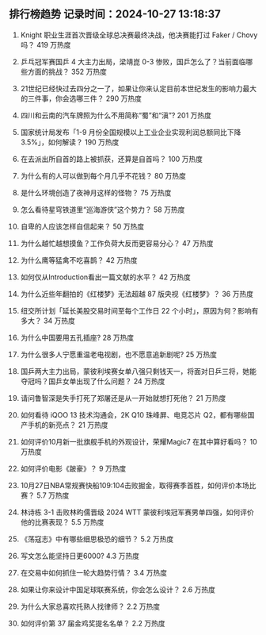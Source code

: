 
## 排行榜趋势 记录时间：2024-10-27 13:18:37
  
  1. Knight 职业生涯首次晋级全球总决赛最终决战，他决赛能打过 Faker / Chovy 吗？ 419 万热度
    
  2. 乒乓冠军赛国乒 4 大主力出局，梁靖崑 0-3 惨败，国乒怎么了？当前面临哪些方面的挑战？ 352 万热度
    
  3. 21世纪已经快过去四分之一了，如果让你来认定目前本世纪发生的影响力最大的三件事，你会选哪三件？ 290 万热度
    
  4. 四川和云南的汽车牌照为什么不用简称“蜀”和“滇”? 201 万热度
    
  5. 国家统计局发布「1-9 月份全国规模以上工业企业实现利润总额同比下降 3.5%」，如何解读？ 190 万热度
    
  6. 在去派出所自首的路上被抓获，还算是自首吗？ 100 万热度
    
  7. 为什么有的人可以做到每个月几乎不花钱？ 80 万热度
    
  8. 是什么环境创造了夜神月这样的怪物？ 75 万热度
    
  9. 怎么看待星穹铁道里“巡海游侠”这个势力？ 58 万热度
    
  10. 自卑的人应该怎样自信起来？ 50 万热度
    
  11. 为什么越忙越想摸鱼？工作负荷大反而更容易分心？ 47 万热度
    
  12. 为什么鹰等猛禽不吃喜鹊？ 42 万热度
    
  13. 如何仅从Introduction看出一篇文献的水平？ 42 万热度
    
  14. 为什么近些年翻拍的《红楼梦》无法超越 87 版央视《红楼梦》？ 36 万热度
    
  15. 纽交所计划「延长美股交易时间至每个工作日 22 个小时」，原因为何？影响有多大？ 34 万热度
    
  16. 为什么中国要用五孔插座? 28 万热度
    
  17. 为什么很多人宁愿重温老电视剧，也不愿意追新剧呢? 25 万热度
    
  18. 国乒两大主力出局，蒙彼利埃赛女单八强只剩钱天一，将面对日乒三将，她能夺冠吗？国乒女单出现了什么问题？ 24 万热度
    
  19. 请问鲁智深是失手打死了郑屠还是从一开始就想打死他？ 21 万热度
    
  20. 如何看待 iQOO 13 技术沟通会，2K Q10 珠峰屏、电竞芯片 Q2，都有哪些国产手机的新亮点？ 21 万热度
    
  21. 如何评价10月新一批旗舰手机的外观设计，荣耀Magic7 在其中算好看吗？ 10 万热度
    
  22. 如何评价电影《跛豪》？ 9 万热度
    
  23. 10月27日NBA常规赛快船109:104击败掘金，取得赛季首胜，如何评价本场比赛？ 5.7 万热度
    
  24. 林诗栋 3-1 击败林昀儒晋级 2024 WTT 蒙彼利埃冠军赛男单四强，如何评价他的比赛表现？ 5.5 万热度
    
  25. 《荡寇志》中有哪些细思极恐的细节？ 5.2 万热度
    
  26. 写文怎么能坚持日更6000? 4.3 万热度
    
  27. 在交易中如何抓住一轮大趋势行情？ 3.4 万热度
    
  28. 如果让你来设计中国足球联赛系统，你会怎么设计？ 2.6 万热度
    
  29. 为什么大家总喜欢托熟人找律师？ 2.2 万热度
    
  30. 如何评价第 37 届金鸡奖提名名单？ 2.2 万热度
    